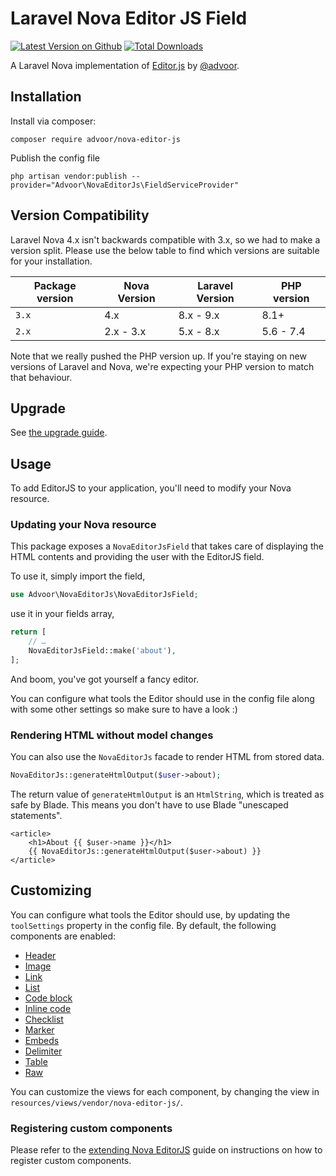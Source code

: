# Laravel Nova Editor JS Field

[![Latest Version on Github](https://img.shields.io/github/release/advoor/nova-editor-js.svg?style=flat-square)](https://packagist.org/packages/advoor/nova-editor-js)
[![Total Downloads](https://img.shields.io/packagist/dt/advoor/nova-editor-js.svg?style=flat-square)](https://packagist.org/packages/advoor/nova-editor-js)

A Laravel Nova implementation of [Editor.js](https://github.com/codex-team/editor.js) by [@advoor](https://github.com/advoor).

## Installation

Install via composer:

```
composer require advoor/nova-editor-js
```

Publish the config file
```
php artisan vendor:publish --provider="Advoor\NovaEditorJs\FieldServiceProvider"
```

## Version Compatibility

Laravel Nova 4.x isn't backwards compatible with 3.x, so we had to make a version split.
Please use the below table to find which versions are suitable for your installation.

| Package version | Nova Version | Laravel Version | PHP version |
|-----------------|--------------|-----------------|-------------|
| `3.x`           | 4.x          | 8.x - 9.x       | 8.1+        |
| `2.x`           | 2.x - 3.x    | 5.x - 8.x       | 5.6 - 7.4   |

Note that we really pushed the PHP version up. If you're staying on
new versions of Laravel and Nova, we're expecting your PHP version to match that behaviour.

## Upgrade

See [the upgrade guide](./UPGRADING.md).

## Usage

To add EditorJS to your application, you'll need to modify your Nova resource.

### Updating your Nova resource

This package exposes a `NovaEditorJsField` that takes care of displaying the HTML contents
and providing the user with the EditorJS field.

To use it, simply import the field,

```php
use Advoor\NovaEditorJs\NovaEditorJsField;
```

use it in your fields array,

```php
return [
    // …
    NovaEditorJsField::make('about'),
];
```

And boom, you've got yourself a fancy editor.

You can configure what tools the Editor should use in the config 
file along with some other settings so make sure to have a look :)

### Rendering HTML without model changes

You can also use the `NovaEditorJs` facade to render HTML from stored data.

```php
NovaEditorJs::generateHtmlOutput($user->about);
```

The return value of `generateHtmlOutput` is an `HtmlString`, which is treated as
safe by Blade. This means you don't have to use Blade "unescaped statements".

```blade
<article>
    <h1>About {{ $user->name }}</h1>
    {{ NovaEditorJs::generateHtmlOutput($user->about) }}
</article>
```

## Customizing

You can configure what tools the Editor should use, by updating the `toolSettings` property in the config file.
By default, the following components are enabled:

* [Header](https://github.com/editor-js/header)
* [Image](https://github.com/editor-js/image)
* [Link](https://github.com/editor-js/link)
* [List](https://github.com/editor-js/list)
* [Code block](https://github.com/editor-js/code)
* [Inline code](https://github.com/editor-js/inline-code)
* [Checklist](https://github.com/editor-js/checklist)
* [Marker](https://github.com/editor-js/marker)
* [Embeds](https://github.com/editor-js/embed)
* [Delimiter](https://github.com/editor-js/delimiter)
* [Table](https://github.com/editor-js/table)
* [Raw](https://github.com/editor-js/raw)

You can customize the views for each component, by changing the view in `resources/views/vendor/nova-editor-js/`.

### Registering custom components

Please refer to the [extending Nova EditorJS](./EXTENDING.md) guide on instructions on how to register custom components.
